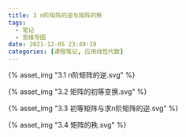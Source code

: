 ```yaml
---
title: 3 n阶矩阵的逆与矩阵的秩
tags:
  - 笔记
  - 思维导图
date: 2021-12-05 23:49:19
categories: [课程笔记, 应用线性代数]
---
```


{% asset_img "3.1 n阶矩阵的逆.svg" %}

<!--more-->

{% asset_img "3.2 矩阵的初等变换.svg" %}

{% asset_img "3.3 初等矩阵与求n阶矩阵的逆.svg" %}

{% asset_img "3.4 矩阵的秩.svg" %}
